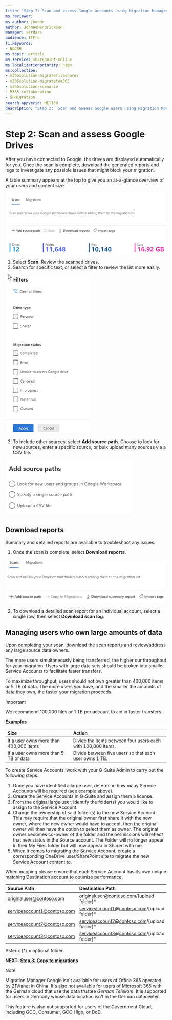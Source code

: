 ```yaml
---
title: "Step 2: Scan and assess Google accounts using Migration Manager"
ms.reviewer: 
ms.author: jhendr
author: JoanneHendrickson
manager: serdars
audience: ITPro
f1.keywords:
- NOCSH
ms.topic: article
ms.service: sharepoint-online
ms.localizationpriority: high
ms.collection:
- m365solution-migratefileshares
- m365solution-migratetom365
- m365solution-scenario
- M365-collaboration
- SPMigration
search.appverid: MET150
description: "Step 2:  Scan and assess Google users using Migration Manager."
---
```


# Step 2: Scan and assess Google Drives

After you have connected to Google, the drives are displayed automatically for you. Once the scan is complete, download the generated reports and logs to investigate any possible issues that might block your migration.

A table summary appears at the top to give you an at-a-glance overview of your users and content size.

![google table summary of scan drives](media/mm-google-table-summary.png)

1. Select **Scan**. Review the scanned drives. 
2. Search for specific text, or select a filter to review the list more easily.

![filter options for google drive scan results](media/mm-google-filters-scan.png)

3. To include other sources, select **Add source path**. Choose to look for new sources, enter a specific source, or bulk upload many sources via a CSV file.


![add more google source drives](media/mm-google-add-source-paths.png)




## Download reports

Summary and detailed reports are available to troubleshoot any issues.

1. Once the scan is complete, select **Download reports**.

![download reports for google](media/mm-dropbox-summary-report-menu.png)


2. To download a detailed scan report for an individual account, select a single row, then select **Download scan log**.   </br>

## Managing users who own large amounts of data 

Upon completing your scan, download the scan reports and review/address any large source data owners. 
 
The more users simultaneously being transferred, the higher our throughput for your migration. Users with large data sets should be broken into smaller Service Accounts to facilitate faster transfers. 

To maximize throughput, users should not own greater than 400,000 items or 5 TB of data. The more users you have, and the smaller the amounts of data they own, the faster your migration proceeds. 

>[!Important]
> We recommend 100,000 files or 1 TB per account to aid in faster transfers.

**Examples** 

|Size|Action|
|:-----|:-----|
|If a user owns more than 400,000 items|Divide the items between four users each with 100,000 items.|
|If a user owns more than 5 TB of data|Divide between five users so that each user owns 1 TB. |

 
To create Service Accounts, work with your G-Suite Admin to carry out the following steps: 

1.	Once you have identified a large user, determine how many Service Accounts will be required (see example above). 
2.	Create the Service Accounts in G-Suite and assign them a license. 
3.	From the original large user, identify the folder(s) you would like to assign to the Service Account. 
4.	Change the ownership of said folder(s) to the new Service Account. This may require that the original owner first share it with the new owner, where the new owner would have to accept, then the original owner will then have the option to select them as owner. The original owner becomes co-owner of the folder and the permissions will reflect that new status in the Source account. The Folder will no longer appear in their My Files folder but will now appear in Shared with me.
1.	When it comes to migrating the Service Account, create a corresponding OneDrive user/SharePoint site to migrate the new Service Account content to. 
 
When mapping please ensure that each Service Account has its own unique matching Destination account to optimize performance. 

|Source Path |Destination Path| 
|:------|:-----|
|originaluser@contoso.com |originaluser@contoso.com/[upload folder]* |
|serviceaccount1@contoso.com |serviceaccount1@contoso.com/[upload folder]* |
|serviceaccount2@contoso.com |serviceaccount2@contoso.com/[upload folder]* |
|serviceaccount3@contoso.com| serviceaccount3@contoso.com/[upload folder]* |

Asterix (*) = optional folder 



**NEXT:**  [ **Step 3: Copy to migrations**](mm-Google-step3-copy-to-migrations.md)


>[!NOTE]
>Migration Manager Google isn't available for users of Office 365 operated by 21Vianet in China. It's also not available for users of Microsoft 365 with the German cloud that use the data trustee *German Telekom*. It is supported for users in Germany whose data location isn't in the German datacenter.
>
> This feature is also not supported for users of the Government Cloud, including GCC, Consumer, GCC High, or DoD.
